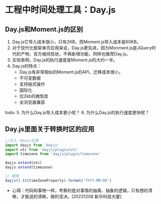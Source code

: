 # 工程中时间处理工具：Day.js

## Day.js和Moment.js的区别
1. Day.js它导入成本很小，只有2KB，而Moment.js导入成本是60KB。
2. 对于现代化框架单页应用来说，Day.js更先进，因为Monment.js是JQuery时代的产物，官方维持现状，不再新增功能，同样也推荐Day.js。
3. 实验表明，Day.js的执行速度是Moment.js的大约一半。
4. Day.js的特点：
    - Day.js有非常相似的Moment.js的API，迁移成本很小。
    - 不可变数据
    - 支持链式操作
    - 国际化
    - 仅2kb的微型库
    - 全浏览器兼容

todo: 
5. 为什么Day.js导入成本更小呢？
6. 为什么Day.js的执行速度更快呢？

## Day.js里面关于转换时区的应用
```js
//引入：React应用
import dayjs from 'dayjs'
import utc from 'dayjs/plugin/utc'
import timezone from 'dayjs/plugin/timezone'

dayjs.extend(utc)
dayjs.extend(timezone)

// 使用
dayjs().tz(timeZoneProperty).format('YYYY-MM-DD')
```
* 心得：代码和事物一样，考察的是对事情的抽离、抽象的逻辑，只有想的清晰，才能说的清晰，做的坚决。[20231208 新华科技大厦]